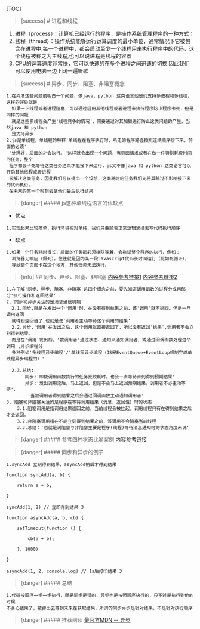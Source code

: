 [TOC]
>[success] # 进程和线程
1. 进程（process）：计算机已经运行的程序，是操作系统管理程序的一种方式；
2. 线程（thread）：操作系统能够运行运算调度的最小单位，通常情况下它被包含在进程中,每一个进程中，都会启动至少一个线程用来执行程序中的代码，这个线程被称之为主线程,也可以说进程是线程的容器
3. CPU的运算速度非常快，它可以快速的在多个进程之间迅速的切换 因此我们可以使用电脑一边上网一遍听歌
>[success] # 异步、同步、阻塞、非阻塞概念
~~~
1.在弄清这些问题前明白一个问题，像java，python 这类语言他是们支持多进程和多线程，这样的好处就是
  如果一下线程或者进程阻塞，可以通过启用其他线程或者进程来执行程序防止程序卡死，但是同样的问题
  就是这些多线程会产生'线程竞争的情况'，需要通过对其加锁进行防止这类问题的产生，当然java 和 python
  是支持异步
2.js是单线程，单线程的解释'单线程在程序执行时，所走的程序路径按照连续顺序排下来，前面的必须'
 '处理好，后面的才会执行。'这样就会出现一个问题，当页面请求或者在做一件特别耗费时间的任务，整个 
 程序都会卡死等待这类任务结束才能接下来运行，js又不像java 和 python 这类语言可以开启其他线程或者进程
 来解决这类任务，因此我们可以提出一个设想，这类耗时的任务我们先将其跳过不影响接下来的代码执行，
 在未来的某一个时刻去拿他们最后执行结果
~~~
>[danger] ##### js这种单线程语言的优缺点
* 优点
~~~
1.实现起来比较简单，执行环境相对单纯，我们只要顺着正常逻辑思维去写代码执行顺序
~~~
* 缺点
~~~
1.如果一个任务耗时很长，后面的任务都必须排队等着，会拖延整个程序的执行，例如：
  浏览器无响应（假死），往往就是因为某一段Javascript代码长时间运行（比如死循环），
  导致整个页面卡在这个地方，其他任务无法执行。
~~~
>[info] ## 同步、异步、阻塞、非阻塞
[内容参考链接1](https://www.zhihu.com/question/19732473)
[内容参考链接2](https://my.oschina.net/huangguangsheng/blog/2231195)
~~~
1.在了解'同步、异步、阻塞、非阻塞'这四个概念之前，要先知道调用函数的过程分成两部分'执行操作和返回结果'
2.'同步和异步关注的是消息通信机制' 
  2.1.同步,就是在发出一个'调用'时，在没有得到结果之前，该'调用'就不返回。但是一旦调用返回
  就得到返回值了,也就是说'调用者主动等待这个调用的结果'
  2.2.异步,'调用'在发出之后，这个调用就直接返回了，所以没有返回'结果',调用者不会立刻得到结果。
  而是在'调用'发出后，'被调用者'通过状态、通知来通知调用者，或通过回调函数处理这个调用 ,异步编程分
  多种例如'多线程异步编程'/'单线程异步编程（JS是EventQueue+EventLoop机制完成单线程异步编程的）'
 
  2.3.总结:
       同步:'即使调用函数执行的任务比较耗时，也会一直等待直到得到预期结果'
       异步:'发出调用之后，马上返回，但是不会马上返回预期结果。调用者不必主动等待'，
        '当被调用者得到结果之后会通过回调函数主动通知调用者'
3.'阻塞和非阻塞关注的是程序在等待调用结果（消息，返回值）时的状态'
    3.1.阻塞调用是指调用结果返回之前，当前线程会被挂起。调用线程只有在得到结果之后才会返回。  
    3.2.非阻塞调用指在不能立刻得到结果之前，该调用不会阻塞当前线程
    3.3.总结：'也就是说阻塞与非阻塞主要是程序(线程)等待消息通知时的状态角度来说'
~~~
>[danger] ##### 参考四种状态比喻案例
[内容参考链接](https://blog.csdn.net/Pythoncxy/article/details/96998336)

>[danger] ##### 同步和异步的例子
~~~
1.syncAdd 立刻得到结果，asyncAdd稍后才得到结果
~~~
~~~
function syncAdd(a, b) {

    return a + b;

}

syncAdd(1, 2) // 立即得到结果 3

function asyncAdd(a, b, cb) {

    setTimeout(function () {

        cb(a + b);

    }, 1000)

}

asyncAdd(1, 2, console.log) // 1s后打印结果 3
~~~
>[danger] ##### 总结
~~~
1.代码按顺序一步一步执行，就是同步是错的，异步也是按照顺序执行的，只不过是执行到他的时候
不关心结果了，被弹出去等到未来在获取结果，所谓的同步异步是针对结果，不是针对执行顺序
~~~
>[danger] ##### 推荐阅读
[最官方MDN -- 异步](https://developer.mozilla.org/zh-CN/docs/learn/JavaScript/%E5%BC%82%E6%AD%A5) 


